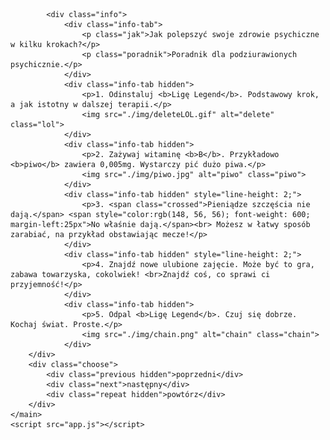 <!DOCTYPE html>
<html lang="en">
<head>
    <meta charset="UTF-8">
    <meta name="viewport" content="width=device-width, initial-scale=1.0">
    <title>Łańcuch</title>
    <link rel="stylesheet" href="style.css">
    <link rel="preconnect" href="https://fonts.gstatic.com">
    <link href="https://fonts.googleapis.com/css2?family=Poppins&display=swap" rel="stylesheet">
    <link rel="shortcut icon" href="./img/chain-ico.png" type="image/x-icon">
</head>
<body>
    <main>
        <div class="content">
            
            <div class="info">
                <div class="info-tab">
                    <p class="jak">Jak polepszyć swoje zdrowie psychiczne w kilku krokach?</p>
                    <p class="poradnik">Poradnik dla podziurawionych psychicznie.</p>
                </div>
                <div class="info-tab hidden">
                    <p>1. Odinstaluj <b>Ligę Legend</b>. Podstawowy krok, a jak istotny w dalszej terapii.</p>
                    <img src="./img/deleteLOL.gif" alt="delete" class="lol">
                </div>
                <div class="info-tab hidden">
                    <p>2. Zażywaj witaminę <b>B</b>. Przykładowo <b>piwo</b> zawiera 0,005mg. Wystarczy pić dużo piwa.</p>
                    <img src="./img/piwo.jpg" alt="piwo" class="piwo">
                </div>
                <div class="info-tab hidden" style="line-height: 2;">
                    <p>3. <span class="crossed">Pieniądze szczęścia nie dają.</span> <span style="color:rgb(148, 56, 56); font-weight: 600; margin-left:25px">No właśnie dają.</span><br> Możesz w łatwy sposób zarabiać, na przykład obstawiając mecze!</p>
                </div>
                <div class="info-tab hidden" style="line-height: 2;">
                    <p>4. Znajdź nowe ulubione zajęcie. Może być to gra, zabawa towarzyska, cokolwiek! <br>Znajdź coś, co sprawi ci przyjemność!</p>
                </div>
                <div class="info-tab hidden">
                    <p>5. Odpal <b>Ligę Legend</b>. Czuj się dobrze. Kochaj świat. Proste.</p>
                    <img src="./img/chain.png" alt="chain" class="chain">
                </div>
        </div>
        <div class="choose">
            <div class="previous hidden">poprzedni</div>
            <div class="next">następny</div>
            <div class="repeat hidden">powtórz</div>
        </div>
    </main>
    <script src="app.js"></script>
</body>
</html>